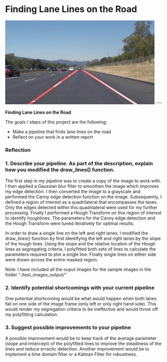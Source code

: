 # **Finding Lane Lines on the Road** 

<img src="Lane_lines_detection.png" width="480" alt="Combined Image" />
---

**Finding Lane Lines on the Road**

The goals / steps of this project are the following:
* Make a pipeline that finds lane lines on the road
* Reflect on your work in a written report


### Reflection

### 1. Describe your pipeline. As part of the description, explain how you modified the draw_lines() function.

The first step in my pipeline was to create a copy of the image to work with. I then applied a Gaussian blur filter to smoothen the image which improves my edge detection. I then converted the image to a grayscale and performed the Canny edge detection function on the image. Subsequently, I defined a region of interest as a quadrilateral that encompasses the lanes. Only the edges detected within this quadrilateral were used for my further processing. Finally I performed a Hough Transform on this region of interest to identify houghlines. The parameters for the Canny edge detection and the Hough Transform were tuned iteratively for optimal results. 

In order to draw a single line on the left and right lanes, I modified the draw_lines() function by first identifying the left and right lanes by the slope of the hough lines. Using the slope and the relative location of the Hough lines as segregating criteria, I polyfitted both sets of lines to calculate the parameters required to plot a single line. Finally single lines on either side were drawn across the entire masked region. 

Note: I have included all the ouput images for the sample images in the folder "./test_images_output/"

### 2. Identify potential shortcomings with your current pipeline

One potential shortcoming would be what would happen when both lanes fall on one side of the image frame (only left or only right hand side). This would render my segregation criteria to be ineffective and would throw off my polyfitting calculation.


### 3. Suggest possible improvements to your pipeline

A possible improvement would be to keep track of the average parameter (slope and imtercept) of the polyfitted lines to improve the steadiness of the lines and reduce erractic detection.
Another improvement would be to implement a time domain filter or a Kalman Filter for robustness.

